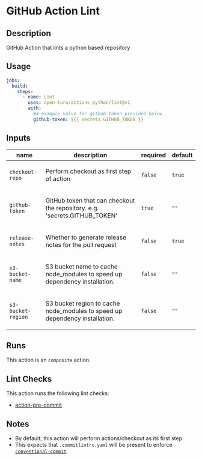 # GitHub Action Lint

## Description

GitHub Action that lints a python based repository

## Usage

```yaml
jobs:
  build:
    steps:
      - name: Lint
        uses: open-turo/actions-python/lint@v1
        with:
          ## example value for github-token provided below
          github-token: ${{ secrets.GITHUB_TOKEN }}
```

## Inputs

| name               | description                                                                        | required | default |
| ------------------ | ---------------------------------------------------------------------------------- | -------- | ------- |
| `checkout-repo`    | <p>Perform checkout as first step of action</p>                                    | `false`  | `true`  |
| `github-token`     | <p>GitHub token that can checkout the repository. e.g. 'secrets.GITHUB_TOKEN'</p>  | `true`   | `""`    |
| `release-notes`    | <p>Whether to generate release notes for the pull request</p>                      | `false`  | `true`  |
| `s3-bucket-name`   | <p>S3 bucket name to cache node_modules to speed up dependency installation.</p>   | `false`  | `""`    |
| `s3-bucket-region` | <p>S3 bucket region to cache node_modules to speed up dependency installation.</p> | `false`  | `""`    |

## Runs

This action is an `composite` action.

## Lint Checks

This action runs the following lint checks:

- [action-pre-commit](https://github.com/open-turo/action-pre-commit)

## Notes

- By default, this action will perform actions/checkout as its first step.
- This expects that `.commitlintrc.yaml` will be present to enforce [`conventional-commit`](https://github.com/wagoid/commitlint-github-action).
